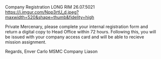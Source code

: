 Company Registration
LONG RIM
26.07.5021
https://i.imgur.com/Npp3rtU_d.jpeg?maxwidth=520&shape=thumb&fidelity=high

Private Mercenary, please complete your internal registration form and return a digital  copy to Head Office within 72 hours. Following this, you will be issued with your company access card and will be able to recieve mission assignment.

Regards, Enver Carlo MSMC Company Liason